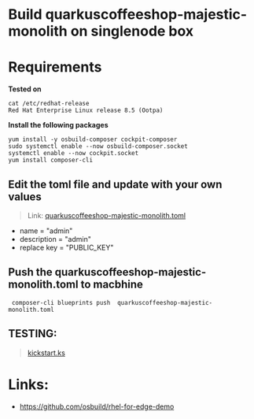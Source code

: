 # Build quarkuscoffeeshop-majestic-monolith on singlenode box 

# Requirements

**Tested on**
```
cat /etc/redhat-release
Red Hat Enterprise Linux release 8.5 (Ootpa)
```

**Install the following packages**
```
yum install -y osbuild-composer cockpit-composer
sudo systemctl enable --now osbuild-composer.socket
systemctl enable --now cockpit.socket
yum install composer-cli
```

## Edit the toml file and update with your own values
> Link: [quarkuscoffeeshop-majestic-monolith.toml](quarkuscoffeeshop-majestic-monolith.toml)
* name = "admin"
* description = "admin"
* replace key = "PUBLIC_KEY" 

## Push the quarkuscoffeeshop-majestic-monolith.toml to macbhine
```
 composer-cli blueprints push  quarkuscoffeeshop-majestic-monolith.toml
```

## TESTING: 
> [kickstart.ks](kickstart.ks)

# Links: 
* https://github.com/osbuild/rhel-for-edge-demo